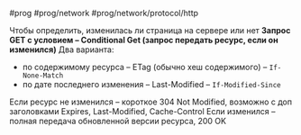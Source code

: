 #prog #prog/network #prog/network/protocol/http 

Чтобы определить, изменилась ли страница на сервере или нет
**Запрос GET с условием – Conditional Get (запрос передать ресурс, если он изменился)**
Два варианта:
- по содержимому ресурса – ETag (обычно хеш содержимого) – `If-None-Match`
- по дате последнего изменения – Last-Modified – `If-Modified-Since`

Если ресурс не изменился – короткое 304 Not Modified, возможно с доп заголовками Expires, Last-Modified, Cache-Control
Если изменился – полная передача обновленной версии ресурса, 200 OK